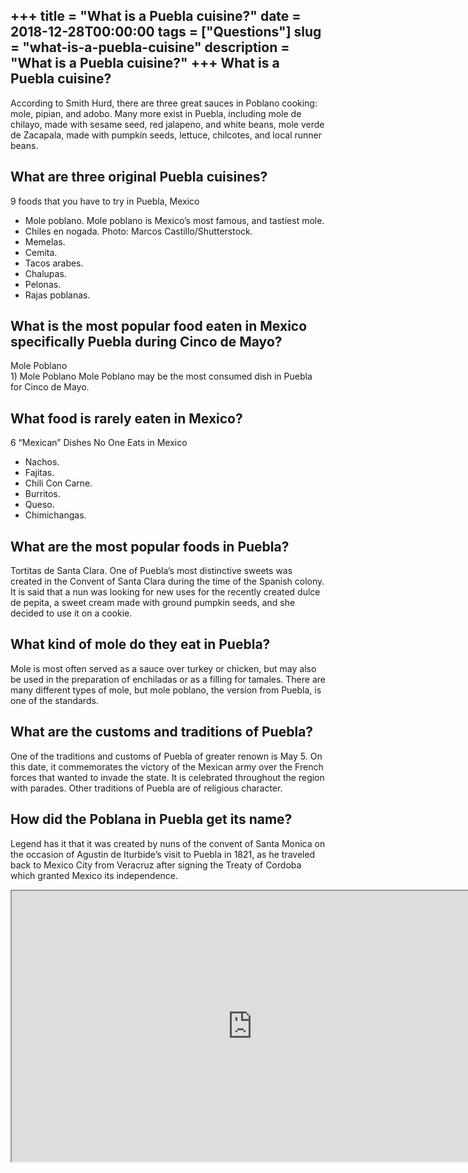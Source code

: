 +++
title = "What is a Puebla cuisine?"
date = 2018-12-28T00:00:00
tags = ["Questions"]
slug = "what-is-a-puebla-cuisine"
description = "What is a Puebla cuisine?"
+++
What is a Puebla cuisine?
-------------------------

According to Smith Hurd, there are three great sauces in Poblano cooking: mole, pipian, and adobo. Many more exist in Puebla, including mole de chilayo, made with sesame seed, red jalapeno, and white beans, mole verde de Zacapala, made with pumpkin seeds, lettuce, chilcotes, and local runner beans.

What are three original Puebla cuisines?
----------------------------------------

9 foods that you have to try in Puebla, Mexico

- Mole poblano. Mole poblano is Mexico’s most famous, and tastiest mole.
- Chiles en nogada. Photo: Marcos Castillo/Shutterstock.
- Memelas.
- Cemita.
- Tacos arabes.
- Chalupas.
- Pelonas.
- Rajas poblanas.

What is the most popular food eaten in Mexico specifically Puebla during Cinco de Mayo?
---------------------------------------------------------------------------------------

Mole Poblano  
1\) Mole Poblano Mole Poblano may be the most consumed dish in Puebla for Cinco de Mayo.

What food is rarely eaten in Mexico?
------------------------------------

6 “Mexican” Dishes No One Eats in Mexico

- Nachos.
- Fajitas.
- Chili Con Carne.
- Burritos.
- Queso.
- Chimichangas.

What are the most popular foods in Puebla?
------------------------------------------

Tortitas de Santa Clara. One of Puebla’s most distinctive sweets was created in the Convent of Santa Clara during the time of the Spanish colony. It is said that a nun was looking for new uses for the recently created dulce de pepita, a sweet cream made with ground pumpkin seeds, and she decided to use it on a cookie.

What kind of mole do they eat in Puebla?
----------------------------------------

Mole is most often served as a sauce over turkey or chicken, but may also be used in the preparation of enchiladas or as a filling for tamales. There are many different types of mole, but mole poblano, the version from Puebla, is one of the standards.

What are the customs and traditions of Puebla?
----------------------------------------------

One of the traditions and customs of Puebla of greater renown is May 5. On this date, it commemorates the victory of the Mexican army over the French forces that wanted to invade the state. It is celebrated throughout the region with parades. Other traditions of Puebla are of religious character.

How did the Poblana in Puebla get its name?
-------------------------------------------

Legend has it that it was created by nuns of the convent of Santa Monica on the occasion of Agustin de Iturbide’s visit to Puebla in 1821, as he traveled back to Mexico City from Veracruz after signing the Treaty of Cordoba which granted Mexico its independence.

<iframe allow="accelerometer; autoplay; clipboard-write; encrypted-media; gyroscope; picture-in-picture" allowfullscreen="" class="__youtube_prefs__  epyt-is-override  no-lazyload" data-no-lazy="1" data-origheight="433" data-origwidth="770" data-skipgform_ajax_framebjll="" height="433" id="_ytid_16208" loading="lazy" src="https://www.youtube.com/embed/xSBCR7lV4go?enablejsapi=1&autoplay=0&cc_load_policy=0&cc_lang_pref=&iv_load_policy=1&loop=0&modestbranding=0&rel=1&fs=1&playsinline=0&autohide=2&theme=dark&color=red&controls=1&" title="YouTube player" width="770"></iframe>